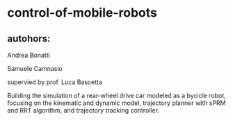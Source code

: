 # control-of-mobile-robots

## autohors:

Andrea Bonatti

Samuele Camnasio

supervied by prof. Luca Bascetta

Building the simulation of a rear-wheel drive car modeled as a bycicle robot, focusing on the kinematic and dynamic model, trajectory planner with sPRM and RRT algorithm, and trajectory tracking controller.
